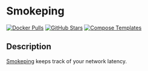 # Smokeping

[![Docker Pulls](https://img.shields.io/docker/pulls/linuxserver/smokeping?style=flat-square&color=607D8B&label=docker%20pulls&logo=docker)](https://hub.docker.com/r/linuxserver/smokeping)
[![GitHub Stars](https://img.shields.io/github/stars/linuxserver/docker-smokeping?style=flat-square&color=607D8B&label=github%20stars&logo=github)](https://github.com/linuxserver/docker-smokeping)
[![Compose Templates](https://img.shields.io/static/v1?style=flat-square&color=607D8B&label=compose&message=templates)](https://github.com/GhostWriters/DockSTARTer/tree/master/compose/.apps/smokeping)

## Description

[Smokeping](https://oss.oetiker.ch/smokeping/) keeps track of your network latency.
